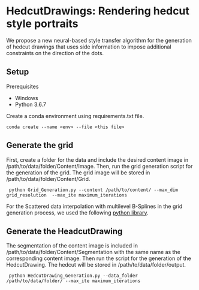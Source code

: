 # HedcutDrawings: Rendering hedcut style portraits

We propose a new neural-based style transfer algorithm for the generation of hedcut drawings that uses side information to impose additional constraints on the direction of the dots.
 
## Setup
Prerequisites
- Windows
- Python 3.6.7

Create a conda environment using requirements.txt file.

 `conda create --name <env> --file <this file>`
 
## Generate the grid
First, create a folder for the data and include the desired content image in /path/to/data/folder/Content/Image. Then, run the grid generation script for the generation of the grid. The grid image will be stored in /path/to/data/folder/Content/Grid.

 ` python Grid_Generation.py --content /path/to/content/ --max_dim grid_resolution  --max_ite maximum_iterations`

For the Scattered data interpolation with multilevel B-Splines in the grid generation process, we used the following [python library](https://github.com/ddemidov/mba).


## Generate the HeadcutDrawing


The segmentation of the content image is included in /path/to/data/folder/Content/Segmentation with the same name as the corresponding content image. Then run the script for the generation of the HedcutDrawing. The hedcut will be stored in /path/to/data/folder/output.

 ` python HedcutDrawing_Generation.py --data_folder /path/to/data/folder/ --max_ite maximum_iterations`

